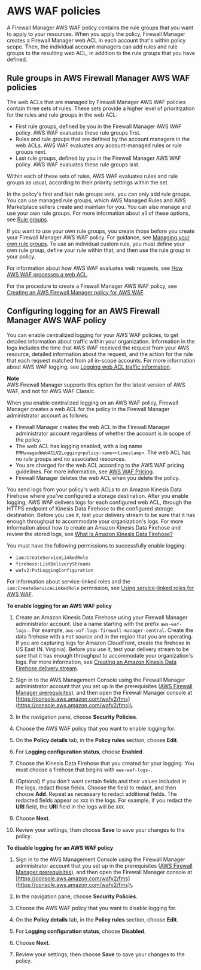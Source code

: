 # AWS WAF policies<a name="waf-policies"></a>

A Firewall Manager AWS WAF policy contains the rule groups that you want to apply to your resources\. When you apply the policy, Firewall Manager creates a Firewall Manager web ACL in each account that's within policy scope\. Then, the individual account managers can add rules and rule groups to the resulting web ACL, in addition to the rule groups that you have defined\. 

## Rule groups in AWS Firewall Manager AWS WAF policies<a name="waf-policies-rule-groups"></a>

The web ACLs that are managed by Firewall Manager AWS WAF policies contain three sets of rules\. These sets provide a higher level of prioritization for the rules and rule groups in the web ACL: 
+ First rule groups, defined by you in the Firewall Manager AWS WAF policy\. AWS WAF evaluates these rule groups first\.
+ Rules and rule groups that are defined by the account managers in the web ACLs\. AWS WAF evaluates any account\-managed rules or rule groups next\. 
+ Last rule groups, defined by you in the Firewall Manager AWS WAF policy\. AWS WAF evaluates these rule groups last\.

Within each of these sets of rules, AWS WAF evaluates rules and rule groups as usual, according to their priority settings within the set\.

In the policy's first and last rule groups sets, you can only add rule groups\. You can use managed rule groups, which AWS Managed Rules and AWS Marketplace sellers create and maintain for you\. You can also manage and use your own rule groups\. For more information about all of these options, see [Rule groups](waf-rule-groups.md)\.

If you want to use your own rule groups, you create those before you create your Firewall Manager AWS WAF policy\. For guidance, see [Managing your own rule groups](waf-user-created-rule-groups.md)\. To use an individual custom rule, you must define your own rule group, define your rule within that, and then use the rule group in your policy\.

For information about how AWS WAF evaluates web requests, see [How AWS WAF processes a web ACL](web-acl-processing.md)\.

For the procedure to create a Firewall Manager AWS WAF policy, see [Creating an AWS Firewall Manager policy for AWS WAF](create-policy.md#creating-firewall-manager-policy-for-waf)\.

## Configuring logging for an AWS Firewall Manager AWS WAF policy<a name="waf-policies-logging-config"></a>

You can enable centralized logging for your AWS WAF policies, to get detailed information about traffic within your organization\. Information in the logs includes the time that AWS WAF received the request from your AWS resource, detailed information about the request, and the action for the rule that each request matched from all in\-scope accounts\. For more information about AWS WAF logging, see [Logging web ACL traffic information](logging.md)\.

**Note**  
AWS Firewall Manager supports this option for the latest version of AWS WAF, and not for AWS WAF Classic\.

When you enable centralized logging on an AWS WAF policy, Firewall Manager creates a web ACL for the policy in the Firewall Manager administrator account as follows: 
+ Firewall Manager creates the web ACL in the Firewall Manager administrator account regardless of whether the account is in scope of the policy\.
+ The web ACL has logging enabled, with a log name `FMManagedWebACLV2Logging<policy-name><timestamp>`\. The web ACL has no rule groups and no associated resources\. 
+ You are charged for the web ACL according to the AWS WAF pricing guidelines\. For more information, see [AWS WAF Pricing](http://aws.amazon.com/waf/pricing/)\. 
+ Firewall Manager deletes the web ACL when you delete the policy\. 

You send logs from your policy's web ACLs to an Amazon Kinesis Data Firehose where you've configured a storage destination\. After you enable logging, AWS WAF delivers logs for each configured web ACL, through the HTTPS endpoint of Kinesis Data Firehose to the configured storage destination\. Before you use it, test your delivery stream to be sure that it has enough throughput to accommodate your organization's logs\. For more information about how to create an Amazon Kinesis Data Firehose and review the stored logs, see [What Is Amazon Kinesis Data Firehose?](https://docs.aws.amazon.com/firehose/latest/dev/what-is-this-service.html)

You must have the following permissions to successfully enable logging:
+ `iam:CreateServiceLinkedRole`
+ `firehose:ListDeliveryStreams`
+ `wafv2:PutLoggingConfiguration`

For information about service\-linked roles and the `iam:CreateServiceLinkedRole` permission, see [Using service\-linked roles for AWS WAF](using-service-linked-roles.md)\.

**To enable logging for an AWS WAF policy**

1. Create an Amazon Kinesis Data Firehose using your Firewall Manager administrator account\. Use a name starting with the prefix `aws-waf-logs-`\. For example, `aws-waf-logs-firewall-manager-central`\. Create the data firehose with a `PUT` source and in the region that you are operating\. If you are capturing logs for Amazon CloudFront, create the firehose in US East \(N\. Virginia\)\. Before you use it, test your delivery stream to be sure that it has enough throughput to accommodate your organization's logs\. For more information, see [Creating an Amazon Kinesis Data Firehose delivery stream](https://docs.aws.amazon.com/firehose/latest/dev/basic-create.html)\.

1. Sign in to the AWS Management Console using the Firewall Manager administrator account that you set up in the prerequisites \([AWS Firewall Manager prerequisites](fms-prereq.md)\), and then open the Firewall Manager console at [https://console.aws.amazon.com/wafv2/fms](https://console.aws.amazon.com/wafv2/fms)\. 

1. In the navigation pane, choose **Security Policies**\.

1. Choose the AWS WAF policy that you want to enable logging for\.

1. On the **Policy details** tab, in the **Policy rules** section, choose **Edit**\. 

1. For **Logging configuration status**, choose **Enabled**\.

1. Choose the Kinesis Data Firehose that you created for your logging\. You must choose a firehose that begins with `aws-waf-logs-`\.

1. \(Optional\) If you don't want certain fields and their values included in the logs, redact those fields\. Choose the field to redact, and then choose **Add**\. Repeat as necessary to redact additional fields\. The redacted fields appear as `XXX` in the logs\. For example, if you redact the **URI** field, the **URI** field in the logs will be `XXX`\. 

1. Choose **Next**\.

1. Review your settings, then choose **Save** to save your changes to the policy\.

**To disable logging for an AWS WAF policy**

1. Sign in to the AWS Management Console using the Firewall Manager administrator account that you set up in the prerequisites \([AWS Firewall Manager prerequisites](fms-prereq.md)\), and then open the Firewall Manager console at [https://console.aws.amazon.com/wafv2/fms](https://console.aws.amazon.com/wafv2/fms)\. 

1. In the navigation pane, choose **Security Policies**\.

1. Choose the AWS WAF policy that you want to disable logging for\.

1. On the **Policy details** tab, in the **Policy rules** section, choose **Edit**\. 

1. For **Logging configuration status**, choose **Disabled**\.

1. Choose **Next**\.

1. Review your settings, then choose **Save** to save your changes to the policy\.